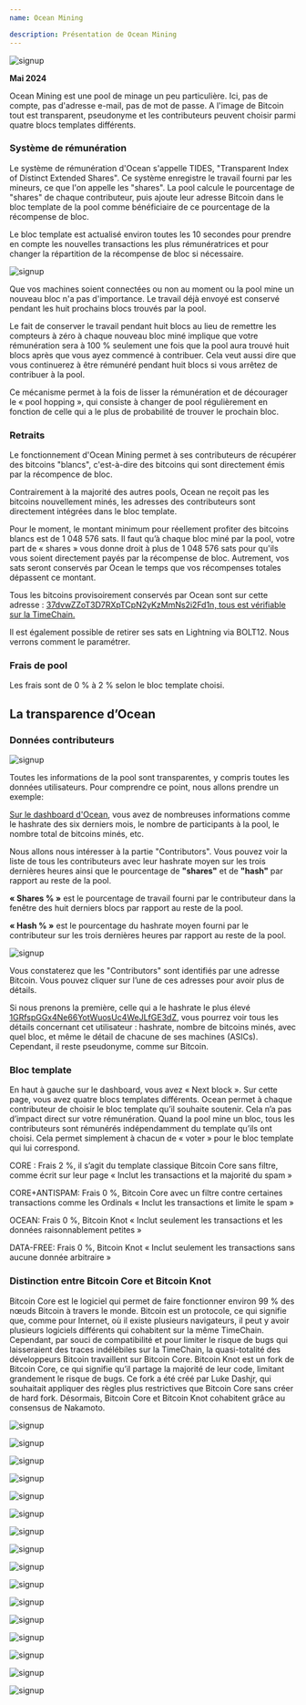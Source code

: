 ```yaml
---
name: Ocean Mining

description: Présentation de Ocean Mining
---
```


![signup](assets/cover.webp)

**Mai 2024**

Ocean Mining est une pool de minage un peu particulière. Ici, pas de compte, pas d'adresse e-mail, pas de mot de passe. A l'image de Bitcoin tout est transparent, pseudonyme et les contributeurs peuvent choisir parmi quatre blocs templates différents.

### Système de rémunération

Le système de rémunération d'Ocean s'appelle TIDES, "Transparent Index of Distinct Extended Shares". Ce système enregistre le travail fourni par les mineurs, ce que l'on appelle les "shares". La pool calcule le pourcentage de "shares" de chaque contributeur, puis ajoute leur adresse Bitcoin dans le bloc template de la pool comme bénéficiaire de ce pourcentage de la récompense de bloc. 

Le bloc template est actualisé environ toutes les 10 secondes pour prendre en compte les nouvelles transactions les plus rémunératrices et pour changer la répartition de la récompense de bloc si nécessaire.

![signup](assets/rem.webp)

Que vos machines soient connectées ou non au moment ou la pool mine un nouveau bloc n'a pas d'importance. Le travail déjà envoyé est conservé pendant les huit prochains blocs trouvés par la pool.

Le fait de conserver le travail pendant huit blocs au lieu de remettre les compteurs à zéro à chaque nouveau bloc miné implique que votre rémunération sera à 100 % seulement une fois que la pool aura trouvé huit blocs après que vous ayez commencé à contribuer. Cela veut aussi dire que vous continuerez à être rémunéré pendant huit blocs si vous arrêtez de contribuer à la pool. 

Ce mécanisme permet à la fois de lisser la rémunération et de décourager le « pool hopping », qui consiste à changer de pool régulièrement en fonction de celle qui a le plus de probabilité de trouver le prochain bloc.

### Retraits

Le fonctionnement d'Ocean Mining permet à ses contributeurs de récupérer des bitcoins "blancs", c'est-à-dire des bitcoins qui sont directement émis par la récompence de bloc. 

Contrairement à la majorité des autres pools, Ocean ne reçoit pas les bitcoins nouvellement minés, les adresses des contributeurs sont directement intégrées dans le bloc template.

Pour le moment, le montant minimum pour réellement profiter des bitcoins blancs est de 1 048 576 sats. Il faut qu’à chaque bloc miné par la pool, votre part de « shares » vous donne droit à plus de 1 048 576 sats pour qu'ils vous soient directement payés par la récompense de bloc. 
Autrement, vos sats seront conservés par Ocean le temps que vos récompenses totales dépassent ce montant. 

Tous les bitcoins provisoirement conservés par Ocean sont sur cette adresse :  [37dvwZZoT3D7RXpTCpN2yKzMmNs2i2Fd1n, tous est vérifiable sur la TimeChain.](https://mempool.space/address/37dvwZZoT3D7RXpTCpN2yKzMmNs2i2Fd1n)

Il est également possible de retirer ses sats en Lightning via BOLT12. Nous verrons comment le paramétrer.

### Frais de pool

Les frais sont de 0 % à 2 % selon le bloc template choisi.

## La transparence d’Ocean

### Données contributeurs

![signup](assets/1.webp)

Toutes les informations de la pool sont transparentes, y compris toutes les données utilisateurs. Pour comprendre ce point, nous allons prendre un exemple:

[Sur le dashboard d'Ocean](https://ocean.xyz/dashboard), vous avez de nombreuses informations comme le hashrate des six derniers mois, le nombre de participants à la pool, le nombre total de bitcoins minés, etc.

Nous allons nous intéresser à la partie "Contributors". Vous pouvez voir la liste de tous les contributeurs avec leur hashrate moyen sur les trois dernières heures ainsi que le pourcentage de **"shares"** et de **"hash"** par rapport au reste de la pool.

**« Shares % »** est le pourcentage de travail fourni par le contributeur dans la fenêtre des huit derniers blocs par rapport au reste de la pool.

**« Hash % »** est le pourcentage du hashrate moyen fourni par le contributeur sur les trois dernières heures par rapport au reste de la pool.

![signup](assets/2.webp)

Vous constaterez que les "Contributors" sont identifiés par une adresse Bitcoin. Vous pouvez cliquer sur l’une de ces adresses pour avoir plus de détails. 

Si nous prenons la première, celle qui a le hashrate le plus élevé 
[1GRfspGGx4Ne66YotWuosUc4WeJLfGE3dZ](https://ocean.xyz/stats/1GRfspGGx4Ne66YotWuosUc4WeJLfGE3dZ), vous pourrez voir tous les détails concernant cet utilisateur : hashrate, nombre de bitcoins minés, avec quel bloc, et même le détail de chacune de ses machines (ASICs). Cependant, il reste pseudonyme, comme sur Bitcoin.

### Bloc template

En haut à gauche sur le dashboard, vous avez « Next block ». Sur cette page, vous avez quatre blocs templates différents. Ocean permet à chaque contributeur de choisir le bloc template qu’il souhaite soutenir. Cela n’a pas d’impact direct sur votre rémunération. Quand la pool mine un bloc, tous les contributeurs sont rémunérés indépendamment du template qu’ils ont choisi. Cela permet simplement à chacun de « voter » pour le bloc template qui lui correspond.

CORE : Frais 2 %, il s’agit du template classique Bitcoin Core sans filtre, comme écrit sur leur page « Inclut les transactions et la majorité du spam »

CORE+ANTISPAM: Frais 0 %, Bitcoin Core avec un filtre contre certaines transactions comme les Ordinals « Inclut les transactions et limite le spam »

OCEAN: Frais 0 %, Bitcoin Knot « Inclut seulement les transactions et les données raisonnablement petites »

DATA-FREE: Frais 0 %, Bitcoin Knot « Inclut seulement les transactions sans aucune donnée arbitraire »

### Distinction entre Bitcoin Core et Bitcoin Knot

Bitcoin Core est le logiciel qui permet de faire fonctionner environ 99 % des nœuds Bitcoin à travers le monde. Bitcoin est un protocole, ce qui signifie que, comme pour Internet, où il existe plusieurs navigateurs, il peut y avoir plusieurs logiciels différents qui cohabitent sur la même TimeChain. Cependant, par souci de compatibilité et pour limiter le risque de bugs qui laisseraient des traces indélébiles sur la TimeChain, la quasi-totalité des développeurs Bitcoin travaillent sur Bitcoin Core. Bitcoin Knot est un fork de Bitcoin Core, ce qui signifie qu’il partage la majorité de leur code, limitant grandement le risque de bugs. Ce fork a été créé par Luke Dashjr, qui souhaitait appliquer des règles plus restrictives que Bitcoin Core sans créer de hard fork. Désormais, Bitcoin Core et Bitcoin Knot cohabitent grâce au consensus de Nakamoto.

![signup](assets/1.webp)

![signup](assets/2.webp)

![signup](assets/3.webp)

![signup](assets/4.webp)

![signup](assets/5.webp)

![signup](assets/6.webp)

![signup](assets/7.webp)

![signup](assets/8.webp)

![signup](assets/9.webp)

![signup](assets/10.webp)

![signup](assets/11.webp)

![signup](assets/12.webp)

![signup](assets/13.webp)

![signup](assets/14.webp)

![signup](assets/15.webp)

![signup](assets/16.webp)


